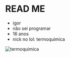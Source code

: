 # READ ME
-  igor
-  não sei programar
- 16 anos
- nick no lol: termoquimica
 
![termoquimica](https://img.shields.io/badge/termoquimica-D32936?style=for-the-badge&logo=riot-games&logoColor=white)
